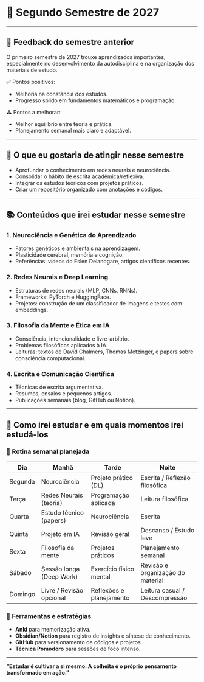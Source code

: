 # 📆 Segundo Semestre de 2027

---

## 🔄 Feedback do semestre anterior

O primeiro semestre de 2027 trouxe aprendizados importantes, especialmente no desenvolvimento da autodisciplina e na organização dos materiais de estudo. 

✅ Pontos positivos:
- Melhoria na constância dos estudos.
- Progresso sólido em fundamentos matemáticos e programação.

⚠️ Pontos a melhorar:
- Melhor equilíbrio entre teoria e prática.
- Planejamento semanal mais claro e adaptável.

---

## 🎯 O que eu gostaria de atingir nesse semestre

- Aprofundar o conhecimento em redes neurais e neurociência.
- Consolidar o hábito de escrita acadêmica/reflexiva.
- Integrar os estudos teóricos com projetos práticos.
- Criar um repositório organizado com anotações e códigos.

---

## 📚 Conteúdos que irei estudar nesse semestre

### 1. Neurociência e Genética do Aprendizado
- Fatores genéticos e ambientais na aprendizagem.
- Plasticidade cerebral, memória e cognição.
- Referências: vídeos do Eslen Delanogare, artigos científicos recentes.

### 2. Redes Neurais e Deep Learning
- Estruturas de redes neurais (MLP, CNNs, RNNs).
- Frameworks: PyTorch e HuggingFace.
- Projetos: construção de um classificador de imagens e testes com embeddings.

### 3. Filosofia da Mente e Ética em IA
- Consciência, intencionalidade e livre-arbítrio.
- Problemas filosóficos aplicados à IA.
- Leituras: textos de David Chalmers, Thomas Metzinger, e papers sobre consciência computacional.

### 4. Escrita e Comunicação Científica
- Técnicas de escrita argumentativa.
- Resumos, ensaios e pequenos artigos.
- Publicações semanais (blog, GitHub ou Notion).

---

## 🧠 Como irei estudar e em quais momentos irei estudá-los

### 📅 Rotina semanal planejada

| Dia        | Manhã                | Tarde                       | Noite                            |
|------------|----------------------|-----------------------------|----------------------------------|
| Segunda    | Neurociência         | Projeto prático (DL)        | Escrita / Reflexão filosófica    |
| Terça      | Redes Neurais (teoria) | Programação aplicada        | Leitura filosófica               |
| Quarta     | Estudo técnico (papers) | Neurociência                | Escrita                          |
| Quinta     | Projeto em IA        | Revisão geral                | Descanso / Estudo leve           |
| Sexta      | Filosofia da mente   | Projetos práticos           | Planejamento semanal             |
| Sábado     | Sessão longa (Deep Work) | Exercício físico mental | Revisão e organização do material |
| Domingo    | Livre / Revisão opcional | Reflexões e planejamento  | Leitura casual / Descompressão   |

### 📌 Ferramentas e estratégias

- **Anki** para memorização ativa.
- **Obsidian/Notion** para registro de insights e síntese de conhecimento.
- **GitHub** para versionamento de códigos e projetos.
- **Técnica Pomodoro** para sessões de foco intenso.

---

**“Estudar é cultivar a si mesmo. A colheita é o próprio pensamento transformado em ação.”**
